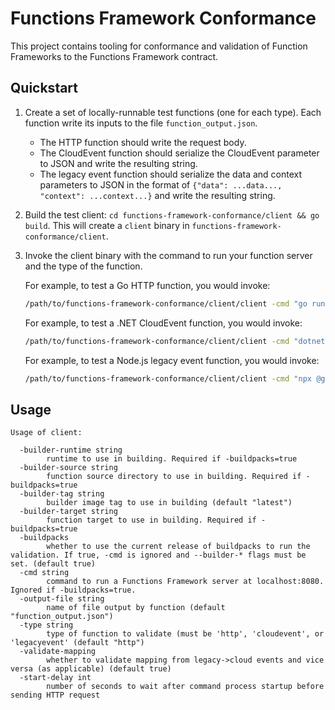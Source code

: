 # Functions Framework Conformance

This project contains tooling for conformance and validation of Function
Frameworks to the Functions Framework contract.

## Quickstart

1.  Create a set of locally-runnable test functions (one for each type). Each
    function write its inputs to the file `function_output.json`.

    -   The HTTP function should write the request body.
    -   The CloudEvent function should serialize the CloudEvent parameter to
        JSON and write the resulting string.
    -   The legacy event function should serialize the data and context
        parameters to JSON in the format of `{"data": ...data..., "context":
        ...context...}` and write the resulting string.

1.  Build the test client: `cd functions-framework-conformance/client && go
    build`. This will create a `client` binary in
    `functions-framework-conformance/client`.

1.  Invoke the client binary with the command to run your function server and
    the type of the function.

    For example, to test a Go HTTP function, you would invoke:

    ```sh
    /path/to/functions-framework-conformance/client/client -cmd "go run ." -type http -buildpacks false
    ```

    For example, to test a .NET CloudEvent function, you would invoke:

    ```sh
    /path/to/functions-framework-conformance/client/client -cmd "dotnet run MyFunction" -type cloudevent -buildpacks false
    ```

    For example, to test a Node.js legacy event function, you would invoke:

    ```sh
    /path/to/functions-framework-conformance/client/client -cmd "npx @google-cloud/functions-framework --target MyFunction --signature-type=event" -type legacyevent -buildpacks false
    ```

## Usage

```
Usage of client:

  -builder-runtime string
        runtime to use in building. Required if -buildpacks=true
  -builder-source string
        function source directory to use in building. Required if -buildpacks=true
  -builder-tag string
        builder image tag to use in building (default "latest")
  -builder-target string
        function target to use in building. Required if -buildpacks=true
  -buildpacks
        whether to use the current release of buildpacks to run the validation. If true, -cmd is ignored and --builder-* flags must be set. (default true)
  -cmd string
        command to run a Functions Framework server at localhost:8080. Ignored if -buildpacks=true.
  -output-file string
        name of file output by function (default "function_output.json")
  -type string
        type of function to validate (must be 'http', 'cloudevent', or 'legacyevent' (default "http")
  -validate-mapping
        whether to validate mapping from legacy->cloud events and vice versa (as applicable) (default true)
  -start-delay int
        number of seconds to wait after command process startup before sending HTTP request
```
